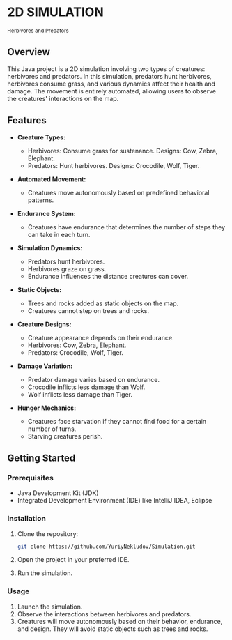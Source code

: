 # 2D SIMULATION
<sup>Herbivores and Predators</sup>

## Overview

This Java project is a 2D simulation involving two types of creatures: herbivores and predators. In this simulation, 
predators hunt herbivores, herbivores consume grass, and various dynamics affect their health and damage. 
The movement is entirely automated, allowing users to observe the creatures' interactions on the map.

## Features

- **Creature Types:**
    - Herbivores: Consume grass for sustenance. Designs: Cow, Zebra, Elephant.
    - Predators: Hunt herbivores. Designs: Crocodile, Wolf, Tiger.

- **Automated Movement:**
    - Creatures move autonomously based on predefined behavioral patterns.

- **Endurance System:**
    - Creatures have endurance that determines the number of steps they can take in each turn.

- **Simulation Dynamics:**
    - Predators hunt herbivores.
    - Herbivores graze on grass.
    - Endurance influences the distance creatures can cover.

- **Static Objects:**
    - Trees and rocks added as static objects on the map.
    - Creatures cannot step on trees and rocks.

- **Creature Designs:**
    - Creature appearance depends on their endurance.
    - Herbivores: Cow, Zebra, Elephant.
    - Predators: Crocodile, Wolf, Tiger.

- **Damage Variation:**
    - Predator damage varies based on endurance.
    - Crocodile inflicts less damage than Wolf.
    - Wolf inflicts less damage than Tiger.

- **Hunger Mechanics:**
    - Creatures face starvation if they cannot find food for a certain number of turns.
    - Starving creatures perish.

## Getting Started

### Prerequisites

- Java Development Kit (JDK)
- Integrated Development Environment (IDE) like IntelliJ IDEA, Eclipse

### Installation

1. Clone the repository:

   ```bash
   git clone https://github.com/YuriyNekludov/Simulation.git
   ```
   
2. Open the project in your preferred IDE.
3. Run the simulation.

### Usage

1. Launch the simulation.
2. Observe the interactions between herbivores and predators.
3. Creatures will move autonomously based on their behavior, endurance, and design.
They will avoid static objects such as trees and rocks.